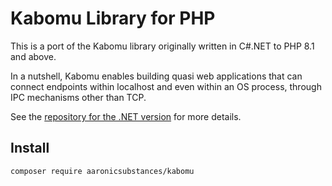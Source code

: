 # Kabomu Library for PHP

This is a port of the Kabomu library originally written in C#.NET to PHP 8.1 and above.

In a nutshell, Kabomu enables building quasi web applications that can connect endpoints within localhost and even within an OS process, through IPC mechanisms other than TCP.

See the [repository for the .NET version](https://github.com/aaronicsubstances/cskabomu) for more details.

## Install

```
composer require aaronicsubstances/kabomu
```